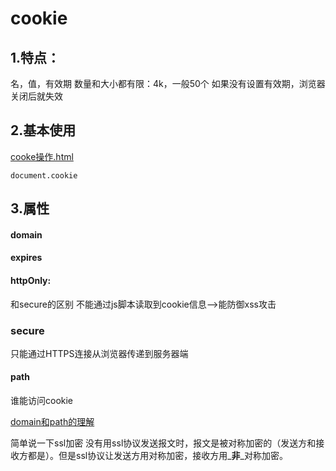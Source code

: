 # cookie

## 1.特点：

名，值，有效期 数量和大小都有限：4k，一般50个 如果没有设置有效期，浏览器关闭后就失效

## 2.基本使用

[cooke操作.html](https://github.com/n2meetu/InterviewPreparation/blob/master/Cookie/cookie.html)

`document.cookie`

## 3.属性

#### domain

#### expires

#### httpOnly:

和secure的区别 不能通过js脚本读取到cookie信息--&gt;能防御xss攻击

### secure

只能通过HTTPS连接从浏览器传递到服务器端

#### path

谁能访问cookie

[domain和path的理解](https://www.cnblogs.com/fsjohnhuang/archive/2011/11/22/2258999.html)

简单说一下ssl加密 没有用ssl协议发送报文时，报文是被对称加密的（发送方和接收方都是）。但是ssl协议让发送方用对称加密，接收方用_**非**_对称加密。

